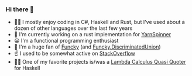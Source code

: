 ### Hi there 👋

- 🧑‍💻 I mostly enjoy coding in C#, Haskell and Rust, but I've used about a dozen of other languages over the last few years
- 🔭 I'm currently working on a rust implementation for [YarnSpinner](https://github.com/Mafii/rusty-yarn-spinner)
- 😀 I'm a functional programming enthusiast
- 🎨 I'm a huge fan of [Funcky](https://github.com/polyadic/funcky) (and [Funcky.DiscriminatedUnion](https://github.com/polyadic/funcky-discriminated-union))
- ☝️ I used to be somewhat active on [StackOverflow](https://stackoverflow.com/users/5962841/mafii)
- 👨‍🔬 One of my favorite projects is/was a [Lambda Calculus Quasi Quoter](https://github.com/Mafii/mafi-lambda-calculus) for Haskell
